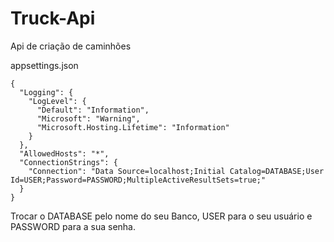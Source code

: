 # Truck-Api
Api de criação de caminhões

appsettings.json
```
{
  "Logging": {
    "LogLevel": {
      "Default": "Information",
      "Microsoft": "Warning",
      "Microsoft.Hosting.Lifetime": "Information"
    }
  },
  "AllowedHosts": "*",
  "ConnectionStrings": {
    "Connection": "Data Source=localhost;Initial Catalog=DATABASE;User Id=USER;Password=PASSWORD;MultipleActiveResultSets=true;"
  }
}
```
Trocar o DATABASE pelo nome do seu Banco, USER para o seu usuário e PASSWORD para a sua senha.

